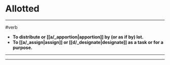 # Allotted
---
#verb
- **To distribute or [[a/_apportion|apportion]] by (or as if by) lot.**
- **To [[a/_assign|assign]] or [[d/_designate|designate]] as a task or for a purpose.**
---
---

